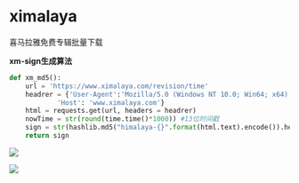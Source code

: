 # ximalaya
喜马拉雅免费专辑批量下载

**xm-sign生成算法**

```python
def xm_md5():
    url = 'https://www.ximalaya.com/revision/time'
    headrer = {'User-Agent':'Mozilla/5.0 (Windows NT 10.0; Win64; x64) AppleWebKit/537.36 (KHTML, like Gecko) Chrome/72.0.3626.96 Safari/537.36',
            'Host': 'www.ximalaya.com'}
    html = requests.get(url, headers = headrer)
    nowTime = str(round(time.time()*1000)) #13位时间戳
    sign = str(hashlib.md5("himalaya-{}".format(html.text).encode()).hexdigest()) + "({})".format(str(round(random.random()*100))) + html.text + "({})".format(str(round(random.random()*100))) + nowTime
    return sign
```

![](https://gitee.com/hkslover/blog_img/raw/master/2020/%E5%BE%AE%E4%BF%A1%E6%88%AA%E5%9B%BE_20200214125951.png)


![](https://gitee.com/hkslover/blog_img/raw/master/%E6%B7%B1%E5%BA%A6%E6%88%AA%E5%9B%BE_%E9%80%89%E6%8B%A9%E5%8C%BA%E5%9F%9F_20191013121609.png)
